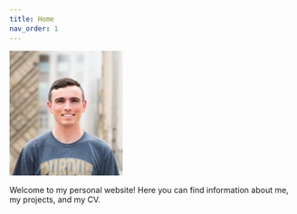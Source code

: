```yaml
---
title: Home
nav_order: 1
---
```


<img src="profile.jpg" alt="Profile Picture" style="width:200px;">

Welcome to my personal website! Here you can find information about me, my projects, and my CV.